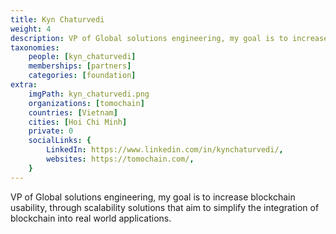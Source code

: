 ```yaml
---
title: Kyn Chaturvedi
weight: 4
description: VP of Global solutions engineering, my goal is to increase blockchain usability.
taxonomies:
    people: [kyn_chaturvedi]
    memberships: [partners]
    categories: [foundation]
extra:
    imgPath: kyn_chaturvedi.png
    organizations: [tomochain]
    countries: [Vietnam]
    cities: [Hoi Chi Minh]
    private: 0
    socialLinks: {
        LinkedIn: https://www.linkedin.com/in/kynchaturvedi/,
        websites: https://tomochain.com/,
    }
---
```


VP of Global solutions engineering, my goal is to increase blockchain usability, through scalability solutions that aim to simplify the integration of blockchain into real world applications.
